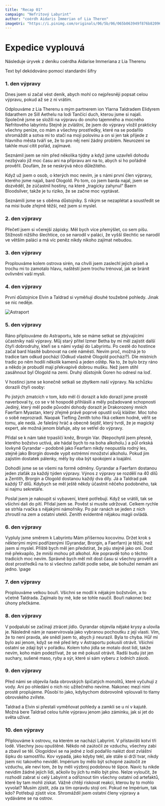 ```yaml
---
title: "Recap 01"
campaign: "Nefritový Labyrint"
author: "coérdh Aidaris Immerian of Lia Theren"
imageUri: "https://i.pinimg.com/originals/06/5b/06/065b063949f876b82096c7cbf8240bba.jpg"
---
```


# Expedice vyplouvá

Následuje úryvek z deníku coérdha Aidarise Immeriana z Lia Therenu

Text byl dekódováno pomocí standardní šifry

### 1. den výpravy

Dnes jsem si začal vést deník, abych mohl co nejpřesněji popsat celou výpravu, pokud až se z ní vrátím.

Odplouváme z Lia Therenu s mým partnerem ion Ylarna Taldradem Elidyrem Ildarathem ze Sill Aethelu na lodi Tančící duch, kterou jsme si najali. Společně jsme se složili na výpravu do onoho tajemného a mocného Nefritového labyrintu Stejně je zvláštní, že jsem do výpravy vložil prakticky všechny peníze, co mám a všechny prostředky, které na se podařilo shromáždit a sotva mi to stačí na moji polovinu a on si jen tak přijede z hlavního města tváří se, že to pro něj není žádný problém. Neurození se takhle musí cítit pořád, zajímavé.

Seznámil jsem se ním před několika týdny a když jsme uzavřeli dohodu nezbývalo již moc času ani na přípravu ani na to, abych si ho pořádně prověřil. Doufám, že se neskrývá něco důležitého.

Když už jsem o osob, o kterých moc nevím, je s námi první člen výpravy, kterého jsme najali, bard Ologold. Po tom, co jsem barda najal, jsem se dozvěděl, že zúčastnil hostiny, na které „tragicky zahynul“ Baern Bloodsilver, takže je tu riziko, že se začne moc vyptávat.

Seznámili jsme se s oběma důstojníky. S nikým se nezaplétat a soustředit se na misi bude zřejmě těžší, než jsem si myslel.

### 2. den výpravy

Přečetl jsem si včerejší zápisky. Měl bych více přemýšlet, co sem píšu. Stížnosti nižšího šlechtice, co se narodil v paláci, že vyšší šlechtic se narodil ve větším paláci a má víc peněz nikdy nikoho zajímat nebudou.

### 3. den výpravy

Proplouváme kolem ostrova sirén, na chvíli jsem zaslechl jejich píseň a trochu mi to zamotalo hlavu, naštěstí jsem trochu trénoval, jak se bránit ovlivnění vaší mysli.

### 4. den výpravy

První důstojnice Elvin a Taldrad si vyměňují dlouhé toužebné pohledy. Jinak se nic neděje.

![Astraport](https://i.pinimg.com/originals/06/5b/06/065b063949f876b82096c7cbf8240bba.jpg)

### 5. den výpravy

Ráno připlouváme do Astraportu, kde se máme setkat se zbývajícími účastníky naší výpravy. Můj starý přítel Izmer Betha by mi měl zajistit další čtyři dobrodruhy, kteří se s námi vydají do Labyrintu.
Po cestě do hostince začal bard hlasitě bubnovat na celé náměstí. Nevím proč, možná je to tradice tam odkud pochází (Odkud vlastně Ologold pochází?). Dle místních tradic po něm hodili několik kamenů a jeden oštěp. Na to, že bylo brzy ráno a někdo je probudil mají překvapivě dobrou mušku. Než jsem stihl zasáhnout byl Ologold na zemi. Druhý důstojník Goren ho odnesl na loď.

V hostinci jsme se konečně setkali se zbytkem naší výpravy. Na schůzku dorazili čtyři osoby:

Po jistých zmatcích v tom, kdo měl či dorazit a kdo dorazil jsme prostě naverboval ty, co se v té hospodě přihlásili a měly požadované schopnosti Jediný, který měl podle původní dohody dorazit je Drakorozený mnich Faerfarn Myastan, který zřejmě právě poprvé opustil svůj klášter. Moc toho o sobě neprozradí. Naopak Tiefling Zenith toho říká celkem hodně, věřit se tomu, ale nedá. Je falešný hráč a obecně šejdíř, který tvrdí, že je magický expert, ale možná jenom blafuje, aby se vetřel do výpravy.

Přidal se k nám také trpasličí kněz, Brorgin Var. (Nepochytil jsem přesně, kterého božstvo uctívá, ale hádal bych to na boha alkoholu.) a půl orkská lovkyně Gyrandar – podobně jako Fearfarn nikdy neopustila rodný les, stejně jako Brorgin dovede vypít extrémní množství alkoholu. Pokud jim zajistím dostatek pálenky, měly by oba být spokojení a loajální.

Dohodli jsme se se všemi na formě odměny. Gyrandar a Faerfarn dostanou jeden zlaťák za každý týden výpravy. Výnos z výpravy se rozdělí na 40 dílů a Zentith, Brorgin a Ologold dostanou každý dva díly. Já a Taldrad pak každý 17 dílů. Kdybych se měl ještě někdy účastnit něčeho podobného, tak si najmu sekretáře.

Poslal jsem je nakoupit si vybavení, které potřebují. Když se vrátili, tak se všichni dali do pití. Přidal jsem se. Pověst si musíte udržovat. Celkem rychle se strhla rvačka s nějakými námořníky. Po pár ranách se jeden z nich zhroutil na zem a ostatní utekli. Zenith evidentně nějakou magii ovládá.

### 6. den výpravy

Vypluly jsme směrem k Labyrintu Mám příšernou kocovinu. Držet krok s některými mými podřízenými (Gyrandar, Brorgin, a Faerfarn) je těžší, než jsem si myslel. Příště bych měl jen předstírat, že piju stejně jako oni. Dost mě překvapilo, že mniši mohou pít alkohol. Ale popravdě toho o těchto tradicích moc nevím. Správně bych měl mít dost času si všechny prověřit a dost prostředků na to si všechno zařídit podle sebe, ale bohužel nemám ani jedno.
\page

### 7. den výpravy

Proplouváme velkou bouří. Všichni se modlí k nějakým božstvům, a to včetně Taldrada. Zajímalo by mě, kde se tohle naučil. Bouři nakonec bez úhony přečkáme.

### 8. den výpravy

V podpalubí se začínají ztrácet jídlo. Gyrandar objevila nějaké krysy a ulovila je. Následně nám je naservírovala jako vybranou pochoutku z její vlasti. Vím, že to není pravda, ale snědl jsem to, abych ji neurazil. Byla to chyba. Hůř mi bylo asi jenom, když se mě před lety v Astraportu pokusili otrávit. Všichni ostatní se zdají být v pořádku. Kolem toho jídla se motalo dost lidí, takže nevím, koho mám podezřívat, že se mě pokusil otrávit. Radši budu jíst jen suchary, sušené maso, ryby a sýr, které si sám vyberu z lodních zásob.

### 9. den výpravy

Před námi se objevila řada obrovských špičatých monolitů, které vyčuhují z vody. Ani po ohledání o nich nic užitečného nevíme. Nakonec mezi nimi prostě proplujeme. Působí to jako, kdybychom dobrovolně vplouvali to tlamy obrovského zvířete.

Taldrad a Elvin si přestali vyměňovat pohledy a zamkli se u ní v kajutě. Možná bere Taldrad celou tuhle výpravu jenom jako záminku, jak si jet do světa užívat.

### 10. den výpravy

Připlouváme k ostrovu, na kterém se nachází Labyrint. V přístavišti kotví tři lodě. Všechny jsou opuštěné. Někdo ně zaútočil ze vzduchu, všechny zabi a zbavil se těl. Ologoldovi se na jedné z lodí podařilo nalézt dost zvláštní šipku do samostřílu. Kov vypadá, jako kdyby tekl, ale stále si drží tvar, nikdy jsem nic takového neviděl. Impérium by mělo být schopné zaútočit ze vzduchu, ale neví tom, že by měli výzbroj podobnou té šipce. Navíc tu nikde nevidím žádné jejich lidi, ačkoliv by jich tu mělo být plno. Nelze vyloučit, že rozhodil zabrat si celý Labyirnt a odříznout tím všechny ostatní od artefaktů, které by tam mohli získat. Vážně chtějí riskovat reakci, kterou by to mohlo vyvolat? Musím zjistit, zda za tím opravdu stojí oni. Pokud ne Impérium, tak kdo? Potřebuji zjistit více. Shromáždil jsem ostatní členy výpravy a vydáváme se na ostrov.
